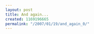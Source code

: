 ```yaml
---
layout: post
title: And again...
created: 1169196665
permalink: "/2007/01/19/and_again_0/"
---
```


